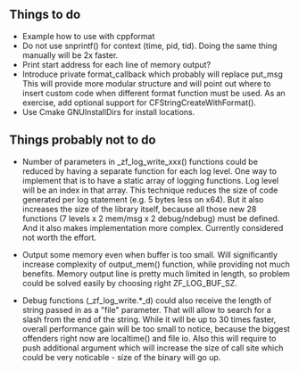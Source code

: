 Things to do
------------

* Example how to use with cppformat
* Do not use snprintf() for context (time, pid, tid). Doing the same
  thing manually will be 2x faster.
* Print start address for each line of memory output?
* Introduce private format_callback which probably will replace put_msg
  This will provide more modular structure and will point out where to
  insert custom code when different format function must be used.
  As an exercise, add optional support for CFStringCreateWithFormat().
* Use Cmake GNUInstallDirs for install locations.

Things probably not to do
-------------------------

* Number of parameters in _zf_log_write_xxx() functions could be reduced
  by having a separate function for each log level. One way to implement
  that is to have a static array of logging functions. Log level will be
  an index in that array. This technique reduces the size of code
  generated per log statement (e.g. 5 bytes less on x64). But it also
  increases the size of the library itself, because all those new
  28 functions (7 levels x 2 mem/msg x 2 debug/ndebug) must be defined.
  And it also makes implementation more complex. Currently considered
  not worth the effort.

* Output some memory even when buffer is too small. Will significantly
  increase complexity of output_mem() function, while providing not
  much benefits. Memory output line is pretty much limited in length,
  so problem could be solved easily by choosing right ZF_LOG_BUF_SZ.

* Debug functions (_zf_log_write.*_d) could also receive the length of
  string passed in as a "file" parameter. That will allow to search for
  a slash from the end of the string. While it will be up to 30 times
  faster, overall performance gain will be too small to notice, because
  the biggest offenders right now are localtime() and file io. Also
  this will require to push additional argument which will increase the
  size of call site which could be very noticable - size of the binary
  will go up.
